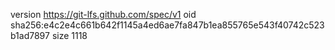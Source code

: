 version https://git-lfs.github.com/spec/v1
oid sha256:e4c2e4c661b642f1145a4ed6ae7fa847b1ea855765e543f40742c523b1ad7897
size 1118
